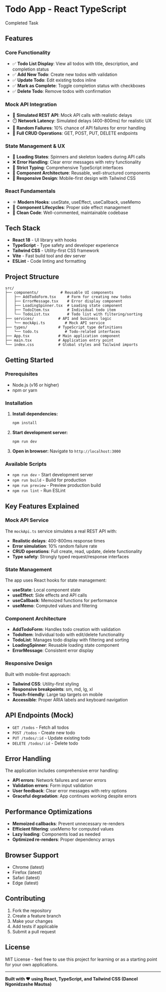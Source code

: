# Todo App - React TypeScript

Completed Task

## Features

### Core Functionality
- ✅ **Todo List Display**: View all todos with title, description, and completion status
- ✅ **Add New Todo**: Create new todos with validation
- ✅ **Update Todo**: Edit existing todos inline
- ✅ **Mark as Complete**: Toggle completion status with checkboxes
- ✅ **Delete Todo**: Remove todos with confirmation

### Mock API Integration
- 🔄 **Simulated REST API**: Mock API calls with realistic delays
- ⏱️ **Network Latency**: Simulated delays (400-800ms) for realistic UX
- 🎲 **Random Failures**: 10% chance of API failures for error handling
- 📡 **Full CRUD Operations**: GET, POST, PUT, DELETE endpoints

### State Management & UX
- 🔄 **Loading States**: Spinners and skeleton loaders during API calls
- ❌ **Error Handling**: Clear error messages with retry functionality
- 🎯 **Strict Typing**: Comprehensive TypeScript interfaces
- 🧩 **Component Architecture**: Reusable, well-structured components
- 📱 **Responsive Design**: Mobile-first design with Tailwind CSS

### React Fundamentals
- ⚛️ **Modern Hooks**: useState, useEffect, useCallback, useMemo
- 🔄 **Component Lifecycles**: Proper side effect management
- 🎨 **Clean Code**: Well-commented, maintainable codebase

## Tech Stack

- **React 18** - UI library with hooks
- **TypeScript** - Type safety and developer experience
- **Tailwind CSS** - Utility-first CSS framework
- **Vite** - Fast build tool and dev server
- **ESLint** - Code linting and formatting

## Project Structure

```
src/
├── components/          # Reusable UI components
│   ├── AddTodoForm.tsx     # Form for creating new todos
│   ├── ErrorMessage.tsx    # Error display component
│   ├── LoadingSpinner.tsx  # Loading state component
│   ├── TodoItem.tsx        # Individual todo item
│   └── TodoList.tsx        # Todo list with filtering/sorting
├── services/           # API and business logic
│   └── mockApi.ts         # Mock API service
├── types/              # TypeScript type definitions
│   └── todo.ts            # Todo-related interfaces
├── App.tsx             # Main application component
├── main.tsx            # Application entry point
└── index.css           # Global styles and Tailwind imports
```

## Getting Started

### Prerequisites
- Node.js (v16 or higher)
- npm or yarn

### Installation

1. **Install dependencies:**
   ```bash
   npm install
   ```

2. **Start development server:**
   ```bash
   npm run dev
   ```

3. **Open in browser:**
   Navigate to `http://localhost:3000`

### Available Scripts

- `npm run dev` - Start development server
- `npm run build` - Build for production
- `npm run preview` - Preview production build
- `npm run lint` - Run ESLint

## Key Features Explained

### Mock API Service
The `mockApi.ts` service simulates a real REST API with:
- **Realistic delays**: 400-800ms response times
- **Error simulation**: 10% random failure rate
- **CRUD operations**: Full create, read, update, delete functionality
- **Type safety**: Strongly typed request/response interfaces

### State Management
The app uses React hooks for state management:
- **useState**: Local component state
- **useEffect**: Side effects and API calls
- **useCallback**: Memoized functions for performance
- **useMemo**: Computed values and filtering

### Component Architecture
- **AddTodoForm**: Handles todo creation with validation
- **TodoItem**: Individual todo with edit/delete functionality
- **TodoList**: Manages todo display with filtering and sorting
- **LoadingSpinner**: Reusable loading state component
- **ErrorMessage**: Consistent error display

### Responsive Design
Built with mobile-first approach:
- **Tailwind CSS**: Utility-first styling
- **Responsive breakpoints**: sm, md, lg, xl
- **Touch-friendly**: Large tap targets on mobile
- **Accessible**: Proper ARIA labels and keyboard navigation

## API Endpoints (Mock)

- `GET /todos` - Fetch all todos
- `POST /todos` - Create new todo
- `PUT /todos/:id` - Update existing todo
- `DELETE /todos/:id` - Delete todo

## Error Handling

The application includes comprehensive error handling:
- **API errors**: Network failures and server errors
- **Validation errors**: Form input validation
- **User feedback**: Clear error messages with retry options
- **Graceful degradation**: App continues working despite errors

## Performance Optimizations

- **Memoized callbacks**: Prevent unnecessary re-renders
- **Efficient filtering**: useMemo for computed values
- **Lazy loading**: Components load as needed
- **Optimized re-renders**: Proper dependency arrays

## Browser Support

- Chrome (latest)
- Firefox (latest)
- Safari (latest)
- Edge (latest)

## Contributing

1. Fork the repository
2. Create a feature branch
3. Make your changes
4. Add tests if applicable
5. Submit a pull request

## License

MIT License - feel free to use this project for learning or as a starting point for your own applications.

---

**Built with ❤️ using React, TypeScript, and Tailwind CSS (Dancel Ngonidzashe Mautsa)**

